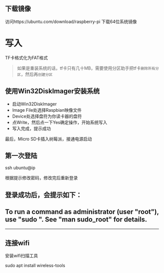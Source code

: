 

## 下载镜像

访问https://ubuntu.com/download/raspberry-pi 下载64位系统镜像




# 写入

TF卡格式化为FAT格式

> 如果是重装系统的话，tf卡只有几十MB，需要使用分区助手把tf卡`删除所有分区`，然后再`创建分区`

## 使用Win32DiskImager安装系统

- 启动Win32DiskImager
- Image File处选择Raspbian映像文件
- Device处选择盘符为你读卡器的盘符
- 点Write，然后点一下Yes确定操作，开始系统写入
- 写入完成，提示成功 

 
最后，Micro SD卡插入树莓派，接通电源启动


## 第一次登陆

ssh ubuntu@ip

根据提示修改密码，修改完后重新登录


登录成功后，会提示如下：
---
To run a command as administrator (user "root"), use "sudo <command>".
See "man sudo_root" for details.
---


---

## 连接wifi

安装wifi扫描工具

sudo apt install wireless-tools


